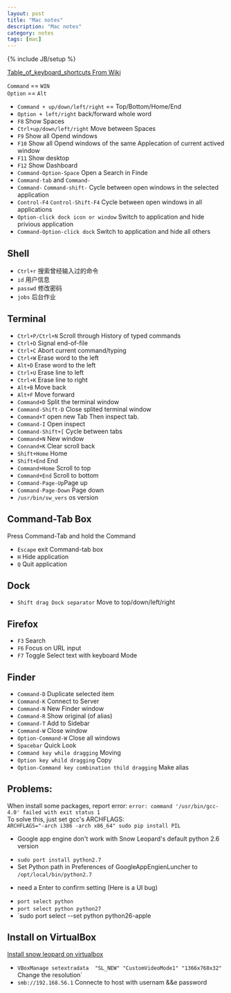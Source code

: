 ```yaml
---
layout: post
title: "Mac notes"
description: "Mac notes"
category: notes
tags: [mac]
---
```

{% include JB/setup %}

[Table_of_keyboard_shortcuts From Wiki](http://en.wikipedia.org/wiki/Table_of_keyboard_shortcuts)  
  
`Command` == `WIN`  
`Option` == `Alt`  

- `Command + up/down/left/right` == Top/Bottom/Home/End
- `Option + left/right` back/forward whole word
- `F8` Show Spaces
- `Ctrl+up/down/left/right` Move between Spaces
- `F9` Show all Opend windows
- `F10` Show all Opend windows of the same Applecation of current actived window 
- `F11` Show desktop
- `F12` Show Dashboard
- `Command-Option-Space` Open a Search in Finde
- `Command-tab` and `Command-`
- `Command-` `Command-shift-` Cycle between open windows in the selected application
- `Control-F4` `Control-Shift-F4` Cycle between open windows in all applications
- `Option-click dock icon or window` Switch to application and hide privious application
- `Command-Option-click dock` Switch to application and hide all others


Shell
-----
- `Ctrl+r` 搜索曾经输入过的命令
- `id` 用户信息
- `passwd` 修改密码
- `jobs` 后台作业

Terminal
--------
- `Ctrl+P/Ctrl+N` Scroll through History of typed commands
- `Ctrl+D` Signal end-of-file
- `Ctrl+C` Abort current command/typing
- `Ctrl+W` Erase word to the left
- `Alt+D` Erase word to the left
- `Ctrl+U` Erase line to left
- `Ctrl+K` Erase line to right
- `Alt+B` Move back
- `Alt+F` Move forward
- `Command+D` Split the terminal window
- `Command-Shift-D` Close splited terminal window
- `Command+T` open new Tab Then inspect tab.
- `Command-I` Open inspect
- `Command-Shift+[` Cycle between tabs
- `Command+N` New window
- `Connand+K` Clear scroll back
- `Shift+Home` Home
- `Shift+End` End
- `Command+Home` Scroll to top
- `Command+End` Scroll to bottom
- `Command-Page-Up`Page up
- `Command-Page-Down` Page down
- `/usr/bin/sw_vers` os version

Command-Tab Box
---------------
Press Command-Tab and hold the Command  
- `Escape` exit Command-tab box
- `H` Hide application
- `Q` Quit application

Dock
----
- `Shift drag Dock separator` Move to top/down/left/right


Firefox
-------
- `F3` Search
- `F6` Focus on URL input
- `F7` Toggle Select text with keyboard Mode

Finder
------
- `Command-D` Duplicate selected item
- `Command-K` Connect to Server
- `Command-N` New Finder window
- `Command-R` Show original (of alias)
- `Command-T` Add to Sidebar
- `Command-W` Close window
- `Option-Command-W` Close all windows
- `Spacebar` Quick Look
- `Command key while dragging` Moving
- `Option key whild dragging` Copy
- `Option-Command key combination thild dragging` Make alias


Problems:
---------
When install some packages, report error: `error: command '/usr/bin/gcc-4.0' failed with exit status 1`  
To solve this, just set gcc's ARCHFLAGS:  
`ARCHFLAGS="-arch i386 -arch x86_64" sudo pip install PIL`
  

* Google app engine don't work with Snow Leopard's default python 2.6 version
- `sudo port install python2.7`
- Set Python path in Preferences of GoogleAppEngienLuncher to `/opt/local/bin/python2.7`
* need a Enter to confirm setting (Here is a UI bug)

- `port select python`
- `port select python python27`
- `sudo port select --set python python26-apple

Install on VirtualBox
---------------------
[Install snow leopard on virtualbox](http://www.sysprobs.com/iboot-loader-virtualbox-install-snow-leopard)
- `VBoxManage setextradata  "SL_NEW" "CustomVideoMode1" "1366x768x32"` Change the resolution`
- `smb://192.168.56.1` Connecte to host with usernam &&e password
